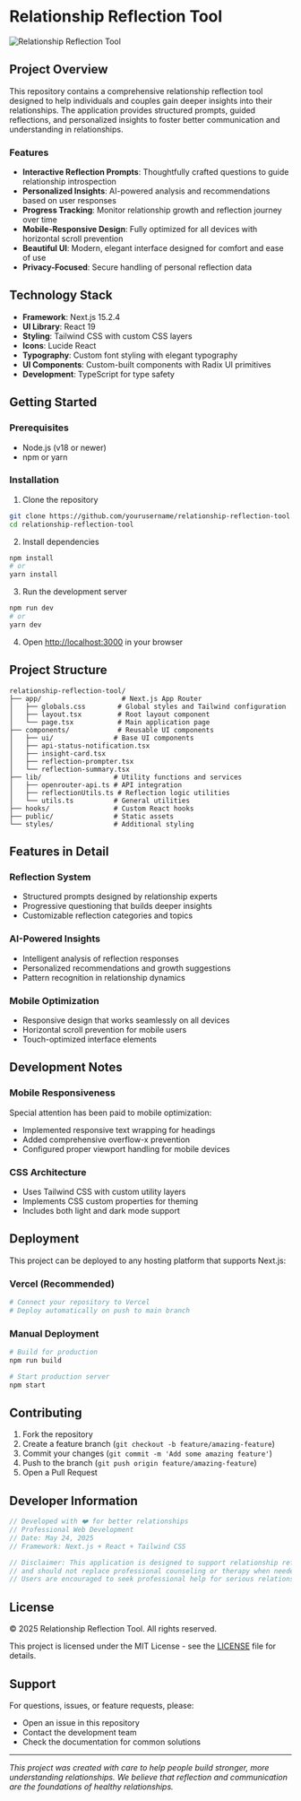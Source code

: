 # Relationship Reflection Tool

![Relationship Reflection Tool](https://images.unsplash.com/photo-1516589178581-6cd7833ae3b2?q=80&w=400&auto=format&fit=crop)

## Project Overview

This repository contains a comprehensive relationship reflection tool designed to help individuals and couples gain deeper insights into their relationships. The application provides structured prompts, guided reflections, and personalized insights to foster better communication and understanding in relationships.

### Features

- **Interactive Reflection Prompts**: Thoughtfully crafted questions to guide relationship introspection
- **Personalized Insights**: AI-powered analysis and recommendations based on user responses
- **Progress Tracking**: Monitor relationship growth and reflection journey over time
- **Mobile-Responsive Design**: Fully optimized for all devices with horizontal scroll prevention
- **Beautiful UI**: Modern, elegant interface designed for comfort and ease of use
- **Privacy-Focused**: Secure handling of personal reflection data

## Technology Stack

- **Framework**: Next.js 15.2.4
- **UI Library**: React 19
- **Styling**: Tailwind CSS with custom CSS layers
- **Icons**: Lucide React
- **Typography**: Custom font styling with elegant typography
- **UI Components**: Custom-built components with Radix UI primitives
- **Development**: TypeScript for type safety

## Getting Started

### Prerequisites

- Node.js (v18 or newer)
- npm or yarn

### Installation

1. Clone the repository

```bash
git clone https://github.com/yourusername/relationship-reflection-tool.git
cd relationship-reflection-tool
```

2. Install dependencies

```bash
npm install
# or
yarn install
```

3. Run the development server

```bash
npm run dev
# or
yarn dev
```

4. Open [http://localhost:3000](http://localhost:3000) in your browser

## Project Structure

```
relationship-reflection-tool/
├── app/                    # Next.js App Router
│   ├── globals.css        # Global styles and Tailwind configuration
│   ├── layout.tsx         # Root layout component
│   └── page.tsx           # Main application page
├── components/            # Reusable UI components
│   ├── ui/               # Base UI components
│   ├── api-status-notification.tsx
│   ├── insight-card.tsx
│   ├── reflection-prompter.tsx
│   └── reflection-summary.tsx
├── lib/                  # Utility functions and services
│   ├── openrouter-api.ts # API integration
│   ├── reflectionUtils.ts # Reflection logic utilities
│   └── utils.ts          # General utilities
├── hooks/                # Custom React hooks
├── public/               # Static assets
└── styles/               # Additional styling
```

## Features in Detail

### Reflection System
- Structured prompts designed by relationship experts
- Progressive questioning that builds deeper insights
- Customizable reflection categories and topics

### AI-Powered Insights
- Intelligent analysis of reflection responses
- Personalized recommendations and growth suggestions
- Pattern recognition in relationship dynamics

### Mobile Optimization
- Responsive design that works seamlessly on all devices
- Horizontal scroll prevention for mobile users
- Touch-optimized interface elements

## Development Notes

### Mobile Responsiveness
Special attention has been paid to mobile optimization:
- Implemented responsive text wrapping for headings
- Added comprehensive overflow-x prevention
- Configured proper viewport handling for mobile devices

### CSS Architecture
- Uses Tailwind CSS with custom utility layers
- Implements CSS custom properties for theming
- Includes both light and dark mode support

## Deployment

This project can be deployed to any hosting platform that supports Next.js:

### Vercel (Recommended)
```bash
# Connect your repository to Vercel
# Deploy automatically on push to main branch
```

### Manual Deployment
```bash
# Build for production
npm run build

# Start production server
npm start
```

## Contributing

1. Fork the repository
2. Create a feature branch (`git checkout -b feature/amazing-feature`)
3. Commit your changes (`git commit -m 'Add some amazing feature'`)
4. Push to the branch (`git push origin feature/amazing-feature`)
5. Open a Pull Request

## Developer Information

```javascript
// Developed with ❤️ for better relationships
// Professional Web Development
// Date: May 24, 2025
// Framework: Next.js + React + Tailwind CSS

// Disclaimer: This application is designed to support relationship reflection
// and should not replace professional counseling or therapy when needed.
// Users are encouraged to seek professional help for serious relationship issues.
```

## License

© 2025 Relationship Reflection Tool. All rights reserved.

This project is licensed under the MIT License - see the [LICENSE](LICENSE) file for details.

## Support

For questions, issues, or feature requests, please:
- Open an issue in this repository
- Contact the development team
- Check the documentation for common solutions

---

*This project was created with care to help people build stronger, more understanding relationships. We believe that reflection and communication are the foundations of healthy relationships.*

